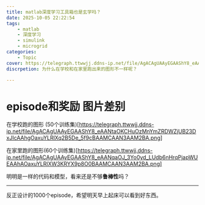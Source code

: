 ```yaml
---
title: matlab深度学习工具箱也是玄学吗？
date: 2025-10-05 22:22:54
tags:
    - matlab
    - 深度学习
    - simulink
    - microgrid
categories:
    - Topic
cover: https://telegraph.ttwwjj.ddns-ip.net/file/AgACAgUAAyEGAAShY8_eAANraOJ_8u8WssgJm9YW5WW_CYW-GX8AAhEOaxuYLRlXdB2wJ4tyrc4BAAMCAAN4AAM2BA.png
discrpetion: 为什么在学校和在家里跑出来的图形不一样呢？

---
```


# episode和奖励 图片差别

在学校跑的图形 (50个训练集)[https://telegraph.ttwwjj.ddns-ip.net/file/AgACAgUAAyEGAAShY8_eAANtaOKCHuOzMnYmZRDWZjUB23DxJIcAAhgOaxuYLRlXq2B5De_5f9cBAAMCAAN3AAM2BA.png]

在家里跑的图形(60个训练集)[https://telegraph.ttwwjj.ddns-ip.net/file/AgACAgUAAyEGAAShY8_eAANqaOJ_3Yo0yd_LUdb6nHrqPjapWUEAAhAOaxuYLRlXW3KRYX9p8O0BAAMCAAN3AAM2BA.png]

明明是一样的代码和模型，看来还是不够**鲁棒性**吗？

---

反正设计的1000个episode，希望明天早上起床可以看到好东西。